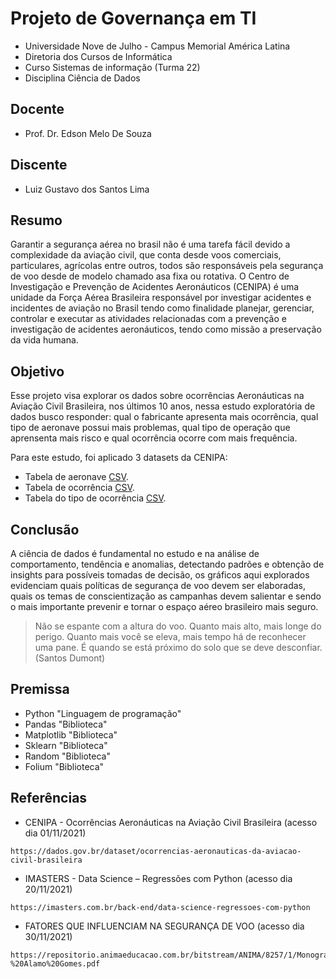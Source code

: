 # Projeto de Governança em TI

- Universidade Nove de Julho - Campus Memorial América Latina
- Diretoria dos Cursos de Informática
- Curso Sistemas de informação (Turma 22)
- Disciplina Ciência de Dados

## Docente

- Prof. Dr. Edson Melo De Souza

## Discente
 
- Luiz Gustavo dos Santos Lima

## Resumo

Garantir a segurança aérea no brasil não é uma tarefa fácil devido a complexidade da aviação civil, que conta desde voos comerciais, particulares, agrícolas entre outros, todos são responsáveis pela segurança de voo desde de modelo chamado asa fixa ou rotativa. O Centro de Investigação e Prevenção de Acidentes Aeronáuticos (CENIPA) é uma unidade da Força Aérea Brasileira responsável por investigar acidentes e incidentes de aviação no Brasil tendo como finalidade planejar, gerenciar, controlar e executar as atividades relacionadas com a prevenção e investigação de acidentes aeronáuticos, tendo como missão a preservação da vida humana.

## Objetivo

Esse projeto visa explorar os dados sobre ocorrências Aeronáuticas na Aviação Civil Brasileira, nos últimos 10 anos, nessa estudo exploratória de dados busco responder: qual o fabricante apresenta mais ocorrência, qual tipo de aeronave possui mais problemas, qual tipo de operação que aprensenta mais risco e qual ocorrência ocorre com mais frequência.

Para este estudo, foi aplicado 3 datasets da CENIPA:

- Tabela de aeronave [CSV](http://sistema.cenipa.aer.mil.br/cenipa/media/opendata/aeronave.csv).
- Tabela de ocorrência [CSV](http://sistema.cenipa.aer.mil.br/cenipa/media/opendata/ocorrencia.csv).
- Tabela do tipo de ocorrência [CSV](http://sistema.cenipa.aer.mil.br/cenipa/media/opendata/ocorrencia_tipo.csv).

## Conclusão

A ciência de dados é fundamental no estudo e na análise de comportamento, tendência e anomalias, detectando padrões e obtenção de insights para possíveis tomadas de decisão, os gráficos aqui explorados evidenciam quais políticas de segurança de voo devem ser elaboradas, quais os temas de conscientização as campanhas devem salientar e sendo o mais importante prevenir e tornar o espaço aéreo brasileiro mais seguro. 

> Não se espante com a altura do voo. Quanto mais alto, mais longe do perigo. Quanto mais você se eleva, mais tempo há de reconhecer uma pane. É quando se está próximo do solo que se deve desconfiar. (Santos Dumont)

## Premissa

- Python "Linguagem de programação"
- Pandas "Biblioteca"
- Matplotlib "Biblioteca"
- Sklearn "Biblioteca"
- Random "Biblioteca"
- Folium "Biblioteca"

## Referências

- CENIPA - Ocorrências Aeronáuticas na Aviação Civil Brasileira (acesso dia 01/11/2021) 
```
https://dados.gov.br/dataset/ocorrencias-aeronauticas-da-aviacao-civil-brasileira
```
- IMASTERS - Data Science – Regressões com Python (acesso dia 20/11/2021) 
```
https://imasters.com.br/back-end/data-science-regressoes-com-python
```
- FATORES QUE INFLUENCIAM NA SEGURANÇA DE VOO (acesso dia 30/11/2021) 
```
https://repositorio.animaeducacao.com.br/bitstream/ANIMA/8257/1/Monografia-%20Alamo%20Gomes.pdf
```
